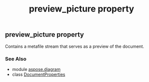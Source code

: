 ﻿---
title: preview_picture property
second_title: Aspose.Diagram for Python via .NET API References
description: 
type: docs
weight: 150
url: /python-net/aspose.diagram/documentproperties/preview_picture/
is_root: false
---

## preview_picture property


Contains a metafile stream that serves as a preview of the document.

### See Also
* module [aspose.diagram](../../)
* class [DocumentProperties](/diagram/python-net/aspose.diagram/documentproperties)
